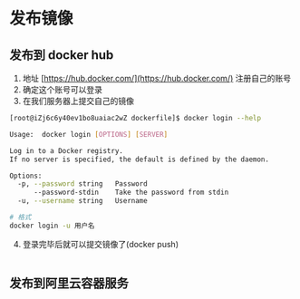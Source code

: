 # 发布镜像

## 发布到 docker hub

1. 地址 [https://hub.docker.com/](https://hub.docker.com/) 注册自己的账号
2. 确定这个账号可以登录
3. 在我们服务器上提交自己的镜像

```bash
[root@iZj6c6y40ev1bo8uaiac2wZ dockerfile]$ docker login --help

Usage:  docker login [OPTIONS] [SERVER]

Log in to a Docker registry.
If no server is specified, the default is defined by the daemon.

Options:
  -p, --password string   Password
      --password-stdin    Take the password from stdin
  -u, --username string   Username

# 格式
docker login -u 用户名
```

4. 登录完毕后就可以提交镜像了(docker push)

```bash

```

## 发布到阿里云容器服务
